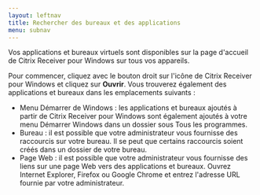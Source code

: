 ```yaml
---
layout: leftnav
title: Rechercher des bureaux et des applications
menu: subnav
---
```


Vos applications et bureaux virtuels sont disponibles sur la page d'accueil de Citrix Receiver pour Windows sur tous vos appareils.

Pour commencer, cliquez avec le bouton droit sur l'icône de Citrix Receiver pour Windows et cliquez sur **Ouvrir**. Vous trouverez également des applications et bureaux dans les emplacements suivants :

* Menu Démarrer de Windows : les applications et bureaux ajoutés à partir de Citrix Receiver pour Windows sont également ajoutés à votre menu Démarrer Windows dans un dossier sous Tous les programmes.
* Bureau : il est possible que votre administrateur vous fournisse des raccourcis sur votre bureau. Il se peut que certains raccourcis soient créés dans un dossier de votre bureau.
* Page Web : il est possible que votre administrateur vous fournisse des liens sur une page Web vers des applications et bureaux. Ouvrez Internet Explorer, Firefox ou Google Chrome et entrez l'adresse URL fournie par votre administrateur.

